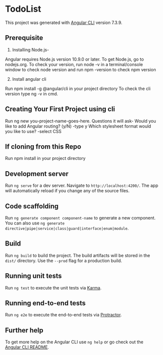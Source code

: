 # TodoList

This project was generated with [Angular CLI](https://github.com/angular/angular-cli) version 7.3.9.

## Prerequisite

1. Installing Node.js-

Angular requires Node.js version 10.9.0 or later.
To get Node.js, go to nodejs.org.
To check your version, run node -v in a terminal/console window to check node version and run npm -version to check npm version

2. Install angular cli

Run npm install -g @angular/cli in your project directory
To check the cli version type ng -v in cmd.

## Creating Your First Project using cli

Run ng new you-project-name-goes-here.
Questions it will ask-
Would you like to add Angular routing? (y/N)
-type y
Which stylesheet format would you like to use? 
-select CSS

## If cloning from this Repo

Run npm install in your project directory

## Development server

Run `ng serve` for a dev server. Navigate to `http://localhost:4200/`. The app will automatically reload if you change any of the source files.

## Code scaffolding

Run `ng generate component component-name` to generate a new component. You can also use `ng generate directive|pipe|service|class|guard|interface|enum|module`.

## Build

Run `ng build` to build the project. The build artifacts will be stored in the `dist/` directory. Use the `--prod` flag for a production build.

## Running unit tests

Run `ng test` to execute the unit tests via [Karma](https://karma-runner.github.io).

## Running end-to-end tests

Run `ng e2e` to execute the end-to-end tests via [Protractor](http://www.protractortest.org/).

## Further help

To get more help on the Angular CLI use `ng help` or go check out the [Angular CLI README](https://github.com/angular/angular-cli/blob/master/README.md).
